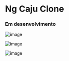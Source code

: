 # Ng Caju Clone

### Em desenvolvimento

![image](https://user-images.githubusercontent.com/53818605/193443764-81874db7-fa31-40e8-a8d8-3f83d7616d06.png)

![image](https://user-images.githubusercontent.com/53818605/193443772-768cd6cd-1d35-4168-8f4f-5fdd071d7250.png)

![image](https://i.imgur.com/f4KRBBv.png)
